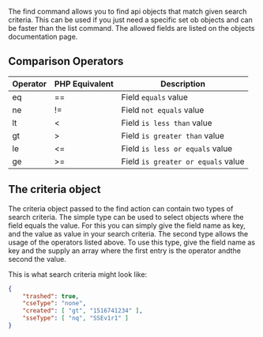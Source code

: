The find command allows you to find api objects that match given search criteria.
This can be used if you just need a specific set ob objects and can be faster than the list command.
The allowed fields are listed on the objects documentation page.

## Comparison Operators
| Operator | PHP Equivalent | Description |
| --- | --- | --- |
| eq | == | Field `equals` value |
| ne | != | Field `not equals` value |
| lt | < | Field `is less than` value |
| gt | > | Field `is greater than` value |
| le | <= | Field `is less or equals` value |
| ge | >= | Field `is greater or equals` value |

## The criteria object
The criteria object passed to the find action can contain two types of search criteria.
The simple type can be used to select objects where the field equals the value.
For this you can simply give the field name as key, and the value as value in your search criteria.
The second type allows the usage of the operators listed above.
To use this type, give the field name as key and the supply an array where the first entry is the operator andthe second the value.

This is what search criteria might look like:
```json
{
    "trashed": true,
    "cseType": "none",
    "created": [ "gt", "1516741234" ],
    "sseType": [ "nq", "SSEv1r1" ]
}
```
